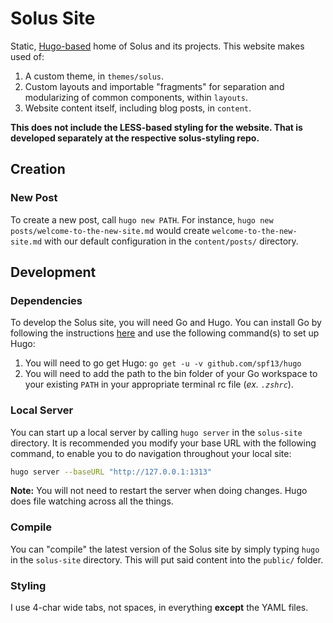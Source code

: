 # Solus Site

Static, [Hugo-based](https://gohugo.io) home of Solus and its projects. This website makes used of:

1. A custom theme, in `themes/solus`.
2. Custom layouts and importable "fragments" for separation and modularizing of common components, within `layouts`.
3. Website content itself, including blog posts, in `content`.

**This does not include the LESS-based styling for the website. That is developed separately at the respective solus-styling repo.**

## Creation

### New Post

To create a new post, call `hugo new PATH`. For instance, `hugo new posts/welcome-to-the-new-site.md` would create `welcome-to-the-new-site.md` with our default
configuration in the `content/posts/` directory.

## Development

### Dependencies

To develop the Solus site, you will need Go and Hugo. You can install Go by following the instructions [here](http://golang.org) and use the following command(s) to set up Hugo:

1. You will need to go get Hugo: `go get -u -v github.com/spf13/hugo`
2. You will need to add the path to the bin folder of your Go workspace to your existing `PATH` in your appropriate terminal rc file (*ex. `.zshrc`*).

### Local Server

You can start up a local server by calling `hugo server` in the `solus-site` directory. It is recommended you modify your base URL with the following command, to enable you to do navigation throughout your local site:

``` bash
hugo server --baseURL "http://127.0.0.1:1313"
```

**Note:** You will not need to restart the server when doing changes. Hugo does file watching across all the things.

### Compile

You can "compile" the latest version of the Solus site by simply typing `hugo` in the `solus-site` directory. This will put said content into the `public/` folder.

### Styling

I use 4-char wide tabs, not spaces, in everything **except** the YAML files.
